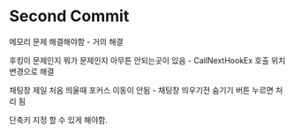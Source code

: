 # Second Commit


메모리 문제 해결해야함 - 거의 해결

후킹이 문제인지 뭐가 문제인지 아무튼 안되는곳이 있음 - CallNextHookEx 호출 위치 변경으로 해결

채팅창 제일 처음 띄울때 포커스 이동이 안됨 - 채팅창 띄우기전 숨기기 버튼 누르면 처리 됨

단축키 지정 할 수 있게 해야함.
